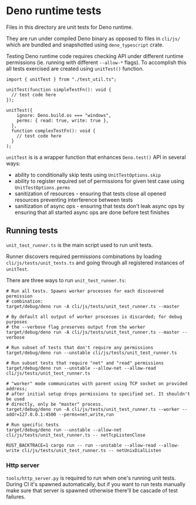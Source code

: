 # Deno runtime tests

Files in this directory are unit tests for Deno runtime.

They are run under compiled Deno binary as opposed to files in `cli/js/` which
are bundled and snapshotted using `deno_typescript` crate.

Testing Deno runtime code requires checking API under different runtime
permissions (ie. running with different `--allow-*` flags). To accomplish this
all tests exercised are created using `unitTest()` function.

```
import { unitTest } from "./test_util.ts";

unitTest(function simpleTestFn(): void {
  // test code here
});

unitTest({
    ignore: Deno.build.os === "windows",
    perms: { read: true, write: true },
  },
  function complexTestFn(): void {
    // test code here
  }
);
```

`unitTest` is is a wrapper function that enhances `Deno.test()` API in several
ways:

- ability to conditionally skip tests using `UnitTestOptions.skip`
- ability to register required set of permissions for given test case using
  `UnitTestOptions.perms`
- sanitization of resources - ensuring that tests close all opened resources
  preventing interference between tests
- sanitization of async ops - ensuring that tests don't leak async ops by
  ensuring that all started async ops are done before test finishes

## Running tests

`unit_test_runner.ts` is the main script used to run unit tests.

Runner discovers required permissions combinations by loading
`cli/js/tests/unit_tests.ts` and going through all registered instances of
`unitTest`.

There are three ways to run `unit_test_runner.ts`:

```
# Run all tests. Spawns worker processes for each discovered permission
# combination:
target/debug/deno run -A cli/js/tests/unit_test_runner.ts --master

# By default all output of worker processes is discarded; for debug purposes
# the --verbose flag preserves output from the worker
target/debug/deno run -A cli/js/tests/unit_test_runner.ts --master --verbose

# Run subset of tests that don't require any permissions
target/debug/deno run --unstable cli/js/tests/unit_test_runner.ts

# Run subset tests that require "net" and "read" permissions
target/debug/deno run --unstable --allow-net --allow-read cli/js/tests/unit_test_runner.ts

# "worker" mode communicates with parent using TCP socket on provided address;
# after initial setup drops permissions to specified set. It shouldn't be used
# directly, only be "master" process.
target/debug/deno run -A cli/js/tests/unit_test_runner.ts --worker --addr=127.0.0.1:4500 --perms=net,write,run

# Run specific tests
target/debug/deno run --unstable --allow-net cli/js/tests/unit_test_runner.ts -- netTcpListenClose

RUST_BACKTRACE=1 cargo run -- run --unstable --allow-read --allow-write cli/js/tests/unit_test_runner.ts -- netUnixDialListen
```

### Http server

`tools/http_server.py` is required to run when one's running unit tests. During
CI it's spawned automatically, but if you want to run tests manually make sure
that server is spawned otherwise there'll be cascade of test failures.
